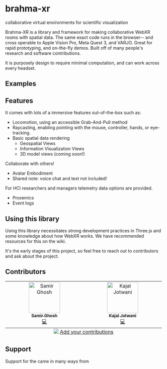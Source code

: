 # brahma-xr
collaborative virtual environments for scientific visualization

Brahma-XR is a library and framework for making collaborative WebXR rooms with spatial data. The same exact code runs in the browser-- and cross operable to Apple Vision Pro, Meta Quest 3, and VARJO. Great for rapid prototyping, and on-the-fly demos. Built off of many people's research and software contributions.

It is purposely design to require minimal computation, and can work across every headset.


## Examples


## Features
It comes with lots of a immersive features out-of-the-box such as:
- Locomotion, using an accessible Grab-And-Pull method
- Raycasting, enabling pointing with the mouse, controller, hands, or eye-tracking.
- Basic spatial data rendering
    - Geospatial Views
    - Information Visualization Views
    - 3D model views (coming soon!)

Collaborate with others!
- Avatar Embodiment
- Shared
note: voice chat and text not included!

For HCI researchers and managers telemetry data options are provided.
- Proxemics
- Event logs

## Using this library
Using this library necessitates strong development practices in Three.js and some knowledge about how WebXR works. We have recommended resources for this on the wiki.

It's the early stages of this project, so feel free to reach out to contributors and ask about the project.

## Contributors
<!-- I will contribute here -->
<!-- https://github.com/all-contributors/all-contributors -->
<!-- ALL-CONTRIBUTORS-LIST:START - Do not remove or modify this section -->
<!-- prettier-ignore-start -->
<!-- markdownlint-disable -->
<table>
  <tbody>
    <tr>
      <td align="center" valign="top" width="14.28%"><a href="https://github.com/smrghsh"><img src="https://avatars.githubusercontent.com/u/22751315?v=4?s=100" width="100px;" alt="Samir Ghosh"/><br /><sub><b>Samir Ghosh</b></sub></a><br /><a href="https://github.com/smrghsh/brahma/commits?author=smrghsh" title="Code">💻</a></td>
      <td align="center" valign="top" width="14.28%"><a href="https://kajal-jotwani-portfolio.vercel.app/"><img src="https://avatars.githubusercontent.com/u/130732790?v=4?s=100" width="100px;" alt="Kajal Jotwani"/><br /><sub><b>Kajal Jotwani</b></sub></a><br /><a href="https://github.com/smrghsh/brahma/commits?author=kajal-jotwani" title="Code">💻</a></td>
    </tr>
  </tbody>
  <tfoot>
    <tr>
      <td align="center" size="13px" colspan="7">
        <img src="https://raw.githubusercontent.com/all-contributors/all-contributors-cli/1b8533af435da9854653492b1327a23a4dbd0a10/assets/logo-small.svg">
          <a href="https://all-contributors.js.org/docs/en/bot/usage">Add your contributions</a>
        </img>
      </td>
    </tr>
  </tfoot>
</table>

<!-- markdownlint-restore -->
<!-- prettier-ignore-end -->

<!-- ALL-CONTRIBUTORS-LIST:END -->

## Support
Support for the came in many ways from